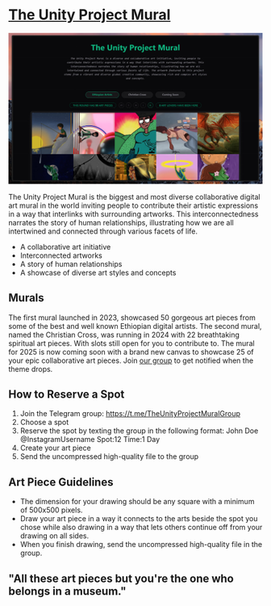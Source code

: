 # [The Unity Project Mural](https://www.unitymural.art)

![logo](./src/lib/assets/header.jpg)

The Unity Project Mural is the biggest and most diverse collaborative digital art mural in the world inviting people to contribute their artistic expressions in a way that interlinks with surrounding artworks. This interconnectedness narrates the story of human relationships, illustrating how we are all intertwined and connected through various facets of life.

- A collaborative art initiative
- Interconnected artworks
- A story of human relationships
- A showcase of diverse art styles and concepts

## Murals

The first mural launched in 2023, showcased 50 gorgeous art pieces from some of the best and well known Ethiopian digital artists. The second mural, named the Christian Cross, was running in 2024 with 22 breathtaking spiritual art pieces. With slots still open for you to contribute to. The mural for 2025 is now coming soon with a brand new canvas to showcase 25 of your epic collaborative art pieces. Join [our group](https://t.me/TheUnityProjectMuralGroup) to get notified when the theme drops.

## How to Reserve a Spot

1.  Join the Telegram group: <https://t.me/TheUnityProjectMuralGroup>
2.  Choose a spot
3.  Reserve the spot by texting the group in the following format: John Doe @InstagramUsername Spot:12 Time:1 Day
4.  Create your art piece
5.  Send the uncompressed high-quality file to the group

## Art Piece Guidelines

- The dimension for your drawing should be any square with a minimum of 500x500 pixels.
- Draw your art piece in a way it connects to the arts beside the spot you chose while also drawing in a way that lets others continue off from your drawing on all sides.
- When you finish drawing, send the uncompressed high-quality file in the group.

## "All these art pieces but you're the one who belongs in a museum."
